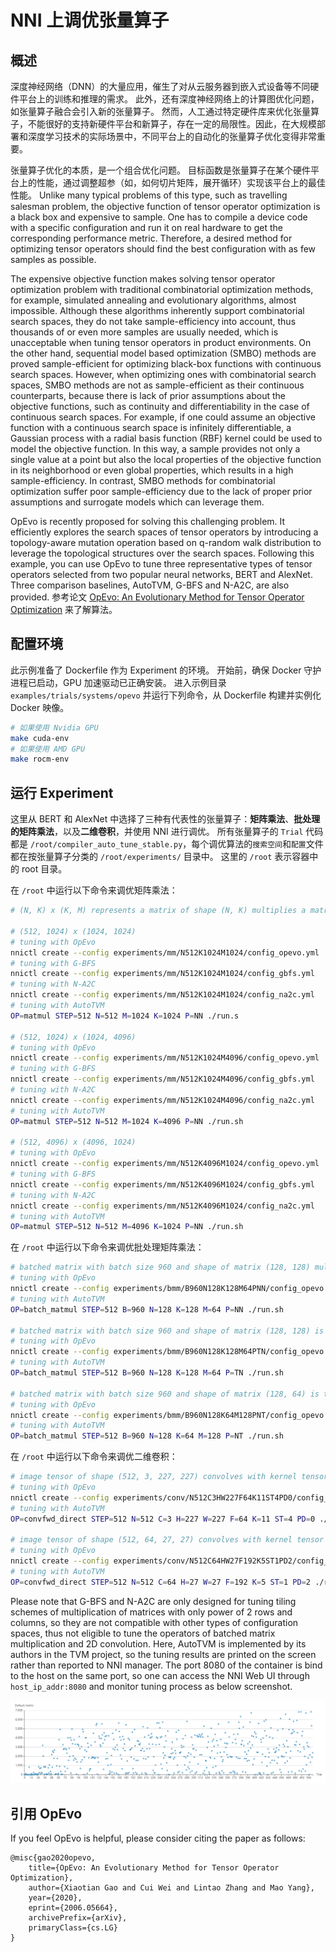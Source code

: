 # NNI 上调优张量算子

## 概述

深度神经网络（DNN）的大量应用，催生了对从云服务器到嵌入式设备等不同硬件平台上的训练和推理的需求。 此外，还有深度神经网络上的计算图优化问题，如张量算子融合会引入新的张量算子。 然而，人工通过特定硬件库来优化张量算子，不能很好的支持新硬件平台和新算子，存在一定的局限性。因此，在大规模部署和深度学习技术的实际场景中，不同平台上的自动化的张量算子优化变得非常重要。

张量算子优化的本质，是一个组合优化问题。 目标函数是张量算子在某个硬件平台上的性能，通过调整超参（如，如何切片矩阵，展开循环）实现该平台上的最佳性能。 Unlike many typical problems of this type, such as travelling salesman problem, the objective function of tensor operator optimization is a black box and expensive to sample. One has to compile a device code with a specific configuration and run it on real hardware to get the corresponding performance metric. Therefore, a desired method for optimizing tensor operators should find the best configuration with as few samples as possible.

The expensive objective function makes solving tensor operator optimization problem with traditional combinatorial optimization methods, for example, simulated annealing and evolutionary algorithms, almost impossible. Although these algorithms inherently support combinatorial search spaces, they do not take sample-efficiency into account, thus thousands of or even more samples are usually needed, which is unacceptable when tuning tensor operators in product environments. On the other hand, sequential model based optimization (SMBO) methods are proved sample-efficient for optimizing black-box functions with continuous search spaces. However, when optimizing ones with combinatorial search spaces, SMBO methods are not as sample-efficient as their continuous counterparts, because there is lack of prior assumptions about the objective functions, such as continuity and differentiability in the case of continuous search spaces. For example, if one could assume an objective function with a continuous search space is infinitely differentiable, a Gaussian process with a radial basis function (RBF) kernel could be used to model the objective function. In this way, a sample provides not only a single value at a point but also the local properties of the objective function in its neighborhood or even global properties, which results in a high sample-efficiency. In contrast, SMBO methods for combinatorial optimization suffer poor sample-efficiency due to the lack of proper prior assumptions and surrogate models which can leverage them.

OpEvo is recently proposed for solving this challenging problem. It efficiently explores the search spaces of tensor operators by introducing a topology-aware mutation operation based on q-random walk distribution to leverage the topological structures over the search spaces. Following this example, you can use OpEvo to tune three representative types of tensor operators selected from two popular neural networks, BERT and AlexNet. Three comparison baselines, AutoTVM, G-BFS and N-A2C, are also provided. 参考论文 [OpEvo: An Evolutionary Method for Tensor Operator Optimization](https://arxiv.org/abs/2006.05664) 来了解算法。

## 配置环境

此示例准备了 Dockerfile 作为 Experiment 的环境。 开始前，确保 Docker 守护进程已启动，GPU 加速驱动已正确安装。 进入示例目录 `examples/trials/systems/opevo` 并运行下列命令，从 Dockerfile 构建并实例化 Docker 映像。
```bash
# 如果使用 Nvidia GPU
make cuda-env
# 如果使用 AMD GPU
make rocm-env
```

## 运行 Experiment

这里从 BERT 和 AlexNet 中选择了三种有代表性的张量算子：**矩阵乘法**、**批处理的矩阵乘法**，以及**二维卷积**，并使用 NNI 进行调优。 所有张量算子的 `Trial` 代码都是 `/root/compiler_auto_tune_stable.py`，每个调优算法的`搜索空间`和`配置`文件都在按张量算子分类的 `/root/experiments/` 目录中。 这里的 `/root` 表示容器中的 root 目录。

在 `/root` 中运行以下命令来调优矩阵乘法：
```bash
# (N, K) x (K, M) represents a matrix of shape (N, K) multiplies a matrix of shape (K, M)

# (512, 1024) x (1024, 1024)
# tuning with OpEvo
nnictl create --config experiments/mm/N512K1024M1024/config_opevo.yml
# tuning with G-BFS
nnictl create --config experiments/mm/N512K1024M1024/config_gbfs.yml
# tuning with N-A2C
nnictl create --config experiments/mm/N512K1024M1024/config_na2c.yml
# tuning with AutoTVM
OP=matmul STEP=512 N=512 M=1024 K=1024 P=NN ./run.s

# (512, 1024) x (1024, 4096)
# tuning with OpEvo
nnictl create --config experiments/mm/N512K1024M4096/config_opevo.yml
# tuning with G-BFS
nnictl create --config experiments/mm/N512K1024M4096/config_gbfs.yml
# tuning with N-A2C
nnictl create --config experiments/mm/N512K1024M4096/config_na2c.yml
# tuning with AutoTVM
OP=matmul STEP=512 N=512 M=1024 K=4096 P=NN ./run.sh

# (512, 4096) x (4096, 1024)
# tuning with OpEvo
nnictl create --config experiments/mm/N512K4096M1024/config_opevo.yml
# tuning with G-BFS
nnictl create --config experiments/mm/N512K4096M1024/config_gbfs.yml
# tuning with N-A2C
nnictl create --config experiments/mm/N512K4096M1024/config_na2c.yml
# tuning with AutoTVM
OP=matmul STEP=512 N=512 M=4096 K=1024 P=NN ./run.sh
```

在 `/root` 中运行以下命令来调优批处理矩阵乘法：
```bash
# batched matrix with batch size 960 and shape of matrix (128, 128) multiplies batched matrix with batch size 960 and shape of matrix (128, 64)
# tuning with OpEvo
nnictl create --config experiments/bmm/B960N128K128M64PNN/config_opevo.yml
# tuning with AutoTVM
OP=batch_matmul STEP=512 B=960 N=128 K=128 M=64 P=NN ./run.sh

# batched matrix with batch size 960 and shape of matrix (128, 128) is transposed first and then multiplies batched matrix with batch size 960 and shape of matrix (128, 64)
# tuning with OpEvo
nnictl create --config experiments/bmm/B960N128K128M64PTN/config_opevo.yml
# tuning with AutoTVM
OP=batch_matmul STEP=512 B=960 N=128 K=128 M=64 P=TN ./run.sh

# batched matrix with batch size 960 and shape of matrix (128, 64) is transposed first and then right multiplies batched matrix with batch size 960 and shape of matrix (128, 64).
# tuning with OpEvo
nnictl create --config experiments/bmm/B960N128K64M128PNT/config_opevo.yml
# tuning with AutoTVM
OP=batch_matmul STEP=512 B=960 N=128 K=64 M=128 P=NT ./run.sh
```

在 `/root` 中运行以下命令来调优二维卷积：
```bash
# image tensor of shape (512, 3, 227, 227) convolves with kernel tensor of shape (64, 3, 11, 11) with stride 4 and padding 0
# tuning with OpEvo
nnictl create --config experiments/conv/N512C3HW227F64K11ST4PD0/config_opevo.yml
# tuning with AutoTVM
OP=convfwd_direct STEP=512 N=512 C=3 H=227 W=227 F=64 K=11 ST=4 PD=0 ./run.sh

# image tensor of shape (512, 64, 27, 27) convolves with kernel tensor of shape (192, 64, 5, 5) with stride 1 and padding 2
# tuning with OpEvo
nnictl create --config experiments/conv/N512C64HW27F192K5ST1PD2/config_opevo.yml
# tuning with AutoTVM
OP=convfwd_direct STEP=512 N=512 C=64 H=27 W=27 F=192 K=5 ST=1 PD=2 ./run.sh
```

Please note that G-BFS and N-A2C are only designed for tuning tiling schemes of multiplication of matrices with only power of 2 rows and columns, so they are not compatible with other types of configuration spaces, thus not eligible to tune the operators of batched matrix multiplication and 2D convolution. Here, AutoTVM is implemented by its authors in the TVM project, so the tuning results are printed on the screen rather than reported to NNI manager. The port 8080 of the container is bind to the host on the same port, so one can access the NNI Web UI through `host_ip_addr:8080` and monitor tuning process as below screenshot.

<img src="../../../examples/trials/systems/opevo/screenshot.png" />

## 引用 OpEvo

If you feel OpEvo is helpful, please consider citing the paper as follows:
```
@misc{gao2020opevo,
    title={OpEvo: An Evolutionary Method for Tensor Operator Optimization},
    author={Xiaotian Gao and Cui Wei and Lintao Zhang and Mao Yang},
    year={2020},
    eprint={2006.05664},
    archivePrefix={arXiv},
    primaryClass={cs.LG}
}
```
